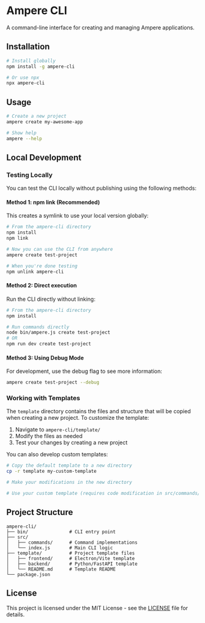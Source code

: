 # Ampere CLI

A command-line interface for creating and managing Ampere applications.

## Installation

```bash
# Install globally
npm install -g ampere-cli

# Or use npx
npx ampere-cli
```

## Usage

```bash
# Create a new project
ampere create my-awesome-app

# Show help
ampere --help
```

## Local Development

### Testing Locally

You can test the CLI locally without publishing using the following methods:

#### Method 1: npm link (Recommended)

This creates a symlink to use your local version globally:

```bash
# From the ampere-cli directory
npm install
npm link

# Now you can use the CLI from anywhere
ampere create test-project

# When you're done testing
npm unlink ampere-cli
```

#### Method 2: Direct execution

Run the CLI directly without linking:

```bash
# From the ampere-cli directory
npm install

# Run commands directly
node bin/ampere.js create test-project
# OR
npm run dev create test-project
```

#### Method 3: Using Debug Mode

For development, use the debug flag to see more information:

```bash
ampere create test-project --debug
```

### Working with Templates

The `template` directory contains the files and structure that will be copied when creating a new project. To customize the template:

1. Navigate to `ampere-cli/template/`
2. Modify the files as needed
3. Test your changes by creating a new project

You can also develop custom templates:

```bash
# Copy the default template to a new directory
cp -r template my-custom-template

# Make your modifications in the new directory

# Use your custom template (requires code modification in src/commands/create.js)
```

## Project Structure

```text
ampere-cli/
├── bin/               # CLI entry point
├── src/
│   ├── commands/      # Command implementations
│   └── index.js       # Main CLI logic
├── template/          # Project template files
│   ├── frontend/      # Electron/Vite template
│   ├── backend/       # Python/FastAPI template
│   └── README.md      # Template README
└── package.json
```

## License

This project is licensed under the MIT License - see the [LICENSE](../LICENSE) file for details.
